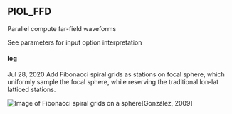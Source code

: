 ## PIOL_FFD
Parallel compute far-field waveforms

See parameters for input option interpretation


#### log
Jul 28, 2020 Add Fibonacci spiral grids as stations on focal sphere, which uniformly sample the focal sphere, while reserving the traditional lon-lat latticed stations.

![Image of Fibonacci spiral grids on a sphere](https://media.arxiv-vanity.com/render-output/3806446/x1.png)[González, 2009]
